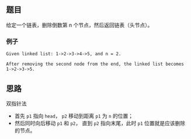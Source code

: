 ## 题目
给定一个链表，删除倒数第 n 个节点，然后返回链表（头节点）。
### 例子
```
Given linked list: 1->2->3->4->5, and n = 2.

After removing the second node from the end, the linked list becomes 1->2->3->5.
```

## 思路

双指针法
- 首先 `p1` 指向 `head`， `p2` 移动到距离 `p1` 为 `n` 的位置；
- 然后同时向后移动 `p1` 和 `p2`， 直到 `p2` 指向末尾，此时 `p1` 位置就是应该删除的节点。